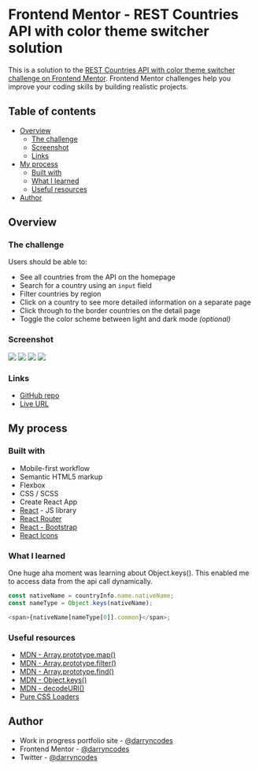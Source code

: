 # Frontend Mentor - REST Countries API with color theme switcher solution

This is a solution to the [REST Countries API with color theme switcher challenge on Frontend Mentor](https://www.frontendmentor.io/challenges/rest-countries-api-with-color-theme-switcher-5cacc469fec04111f7b848ca). Frontend Mentor challenges help you improve your coding skills by building realistic projects.

## Table of contents

-   [Overview](#overview)
    -   [The challenge](#the-challenge)
    -   [Screenshot](#screenshot)
    -   [Links](#links)
-   [My process](#my-process)
    -   [Built with](#built-with)
    -   [What I learned](#what-i-learned)
    -   [Useful resources](#useful-resources)
-   [Author](#author)

## Overview

### The challenge

Users should be able to:

-   See all countries from the API on the homepage
-   Search for a country using an `input` field
-   Filter countries by region
-   Click on a country to see more detailed information on a separate page
-   Click through to the border countries on the detail page
-   Toggle the color scheme between light and dark mode _(optional)_

### Screenshot

![](./overview-desktop.png)
![](./overview-mobile.png)
![](./country-desktop.png)
![](./country-mobile.png)

### Links

-   [GitHub repo](https://github.com/darryncodes/rest-countries-api)
-   [Live URL](https://darryncodes.github.io/rest-countries-api/)

## My process

### Built with

-   Mobile-first workflow
-   Semantic HTML5 markup
-   Flexbox
-   CSS / SCSS
-   Create React App
-   [React](https://reactjs.org/) - JS library
-   [React Router](https://v5.reactrouter.com/web/guides/quick-start)
-   [React - Bootstrap](https://react-bootstrap.netlify.app/)
-   [React Icons](https://react-icons.github.io/react-icons/)

### What I learned

One huge aha moment was learning about Object.keys(). This enabled me to access data from the api call dynamically.

```js
const nativeName = countryInfo.name.nativeName;
const nameType = Object.keys(nativeName);

<span>{nativeName[nameType[0]].common}</span>;
```

### Useful resources

-   [MDN - Array.prototype.map()](https://developer.mozilla.org/en-US/docs/Web/JavaScript/Reference/Global_Objects/Array/map)
-   [MDN - Array.prototype.filter()](https://developer.mozilla.org/en-US/docs/Web/JavaScript/Reference/Global_Objects/Array/filter)
-   [MDN - Array.prototype.find()](https://developer.mozilla.org/en-US/docs/Web/JavaScript/Reference/Global_Objects/Array/find)
-   [MDN - Object.keys()](https://developer.mozilla.org/en-US/docs/Web/JavaScript/Reference/Global_Objects/Object/keys)
-   [MDN - decodeURI()](https://developer.mozilla.org/en-US/docs/Web/JavaScript/Reference/Global_Objects/decodeURI)
-   [Pure CSS Loaders](https://loading.io/css/)

## Author

-   Work in progress portfolio site - [@darryncodes](https://www.darryncodes.co.uk/)
-   Frontend Mentor - [@darryncodes](https://www.frontendmentor.io/profile/darryncodes)
-   Twitter - [@darryncodes](https://twitter.com/darryncodes)
